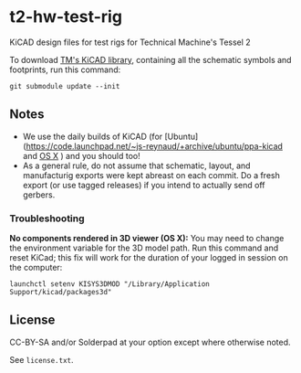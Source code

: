 # t2-hw-test-rig

KiCAD design files for test rigs for Technical Machine's Tessel 2

To download [TM's KiCAD library](https://github.com/technicalmachine/tm-kicad-library), containing all the schematic symbols and footprints, run this command:

```
git submodule update --init
```

## Notes

* We use the daily builds of KiCAD (for [Ubuntu](https://code.launchpad.net/~js-reynaud/+archive/ubuntu/ppa-kicad and [OS X](http://www.kicad-pcb.org/display/KICAD/Installing+KiCad#InstallingKiCad-MacOSX) ) and you should too!
* As a general rule, do not assume that schematic, layout, and manufacturig exports were kept abreast on each commit. Do a fresh export (or use tagged releases) if you intend to actually send off gerbers.

### Troubleshooting

**No components rendered in 3D viewer (OS X):** You may need to change the environment variable for the 3D model path. Run this command and reset KiCad; this fix will work for the duration of your logged in session on the computer:

```
launchctl setenv KISYS3DMOD "/Library/Application Support/kicad/packages3d"
```

## License

CC-BY-SA and/or Solderpad at your option except where otherwise noted.

See `license.txt`.
